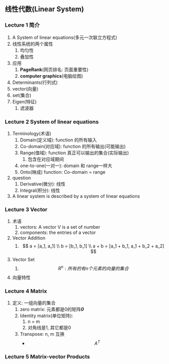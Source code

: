 ## 线性代数(Linear System)

### Lecture 1 简介
1. A System of linear equations(多元一次联立方程式)
2. 线性系统的两个属性
   1. 均匀性
   2. 叠加性
3. 应用
   1. **PageRank**(网页排名: 页面重要性)
   2. **computer graphics**(电脑绘图)
4. Determinants(行列式)
5. vector(向量)
6. set(集合)
7. Eigen(特征)
   1. 滤波器
   
### Lecture 2 System of linear equations
1. Terminology(术语)
   1. Domain(定义域): function 的所有输入
   2. Co-domain(对应域): function 的所有输出(可能输出)
   3. Range(值域): function 真正可以输出的集合(实际输出)
      1. 包含在对应域期间
   4. one-to-one(一对一): domain 和 range一样大
   5. Onto(映成) function: Co-domain = range
2. question
   1. Derivative(微分): 线性
   2. Integral(积分): 线性
3. A linear system is described by a system of linear equations

### Lecture 3 Vector
1. 术语
   1. vectors: A vector V is a set of number
   2. components: the entries of a vector
2. Vector Addition
   1. $$
         a = [a_1, a_1]
         \\
         b = [b_1, b_1]
         \\
         a + b = [a_1 + b_1, a_1 + b_2 + a_2]
      $$
3. Vector Set
   1. $$R^n: 所有的有n个元素的向量的集合$$
4. 向量特性

### Lecture 4 Matrix
1. 定义: 一组向量的集合
   1. zero matrix: 元素都是0的矩阵***0***
   2. Identity matrix(单位矩阵): 
      1. n = m
      2. 对角线是1, 其它都是0
   3. Transpose: n, m 互换
      * $$A^T$$

### Lecture 5 Matrix-vector Products